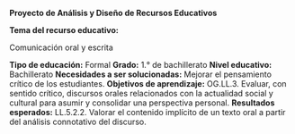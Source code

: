**Proyecto de Análisis y Diseño de Recursos Educativos**

**Tema del recurso educativo:** 

Comunicación oral y escrita

**Tipo de educación:** 
Formal
**Grado:** 
1.° de bachillerato
**Nivel educativo:** 
Bachillerato
**Necesidades a ser solucionadas:**
Mejorar el pensamiento crítico de los estudiantes.
**Objetivos de aprendizaje:** 
OG.LL.3. Evaluar, con sentido crítico, discursos orales relacionados con la actualidad social y cultural para asumir y consolidar una perspectiva personal.
**Resultados esperados:**
LL.5.2.2. Valorar el contenido implícito de un texto oral a partir del análisis connotativo del discurso.



